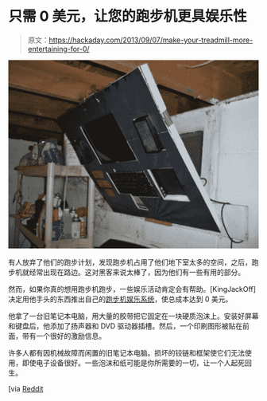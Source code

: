 # 只需 0 美元，让您的跑步机更具娱乐性

> 原文：<https://hackaday.com/2013/09/07/make-your-treadmill-more-entertaining-for-0/>

[![Treadmill Computer](img/62090373b9d1eea3df31e30b085a28d2.png)](http://hackaday.com/?attachment_id=102538)

有人放弃了他们的跑步计划，发现跑步机占用了他们地下室太多的空间，之后，跑步机就经常出现在路边。这对黑客来说太棒了，因为他们有一些有用的部分。

然而，如果你真的想用跑步机跑步，一些娱乐活动肯定会有帮助。[KingJackOff]决定用他手头的东西推出自己的[跑步机娱乐系统](http://imgur.com/a/pWLIb "Treadmill Entertainment System")，使总成本达到 0 美元。

他拿了一台旧笔记本电脑，用大量的胶带把它固定在一块硬质泡沫上。安装好屏幕和键盘后，他添加了扬声器和 DVD 驱动器插槽。然后，一个印刷图形被贴在前面，带有一个很好的激励信息。

许多人都有因机械故障而闲置的旧笔记本电脑。损坏的铰链和框架使它们无法使用，即使电子设备很好。一些泡沫和纸可能是你所需要的一切，让一个人起死回生。

[via [Reddit](http://www.reddit.com/r/pics/comments/1lv7uo/0_homemade_treadmill_entertainment_setup/)